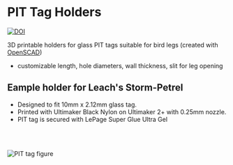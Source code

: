 # PIT Tag Holders
[![DOI](https://zenodo.org/badge/904194265.svg)](https://doi.org/10.5281/zenodo.14500851)

3D printable holders for glass PIT tags suitable for bird legs (created with [OpenSCAD](https://openscad.org/))

* customizable length, hole diameters, wall thickness, slit for leg opening
  
## Eample holder for Leach's Storm-Petrel

* Designed to fit 10mm x 2.12mm glass tag.
* Printed with Ultimaker Black Nylon on Ultimaker 2+ with 0.25mm nozzle.
* PIT tag is secured with LePage Super Glue Ultra Gel   

<br>
<br>

![PIT tag figure](https://github.com/user-attachments/assets/0fadd115-e86d-4658-a81c-5505aa70f091)
